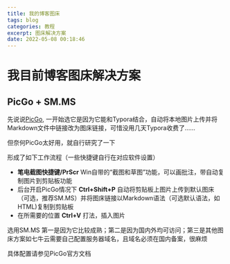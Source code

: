 ```yaml
---
title: 我的博客图床
tags: blog
categories: 教程
excerpt: 图床解决方案
date: 2022-05-08 00:18:46
---
```


# 我目前博客图床解决方案
## PicGo + SM.MS
先说说[PicGo](https://picgo.github.io/PicGo-Doc/en/guide/#picgo-is-here), 一开始选它是因为它能和Typora结合，自动将本地图片上传并将Markdown文件中链接改为图床链接，可惜没用几天Typora收费了……

但奈何PicGo太好用，就自行研究了一下

形成了如下工作流程（一些快捷键自行在对应软件设置）
* **笔电截图快捷键/PrScr** Win自带的“截图和草图”功能，可以画批注，带自动复制图片到剪贴板功能
* 后台开启PicGo情况下 **Ctrl+Shift+P** 自动将剪贴板上图片上传到默认图床（可选，推荐SM.MS）并将图床链接以Markdown语法（可选默认语法，如HTML)复制到剪贴板
* 在所需要的位置 **Ctrl+V** 打法，插入图片

选用SM.MS 第一是因为它比较成熟；第二是因为国内外均可访问；第三是其他图床方案如七牛云需要自己配置服务器域名，且域名必须在国内备案，很麻烦

具体配置请参见PicGo官方文档